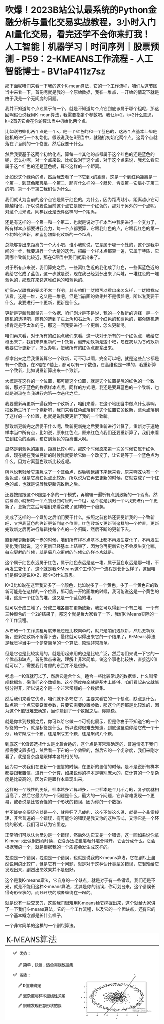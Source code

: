 # 吹爆！2023B站公认最系统的Python金融分析与量化交易实战教程，3小时入门AI量化交易，看完还学不会你来打我！人工智能｜机器学习｜时间序列｜股票预测 - P59：2-KMEANS工作流程 - 人工智能博士 - BV1aP411z7sz

那下面呢咱们来看一下我的这个K-mean算法，它的一个工作流程，咱们从这节图当中来看一下，首先呢就是我的一个原始数据，我有一堆点，一开始的情况下就是由于我是一个无间度的问题。

我并不知道每个点它属于每一个，就是不知道每个点它到底该属于哪个粗呢，那这回啊假设说我用K-mean算法，我需要指定个参数吧，我让k=2，k=2什么意思，k=2首先它会在你的算法当中初始化两个点。

比如说初始化两个点是一个x，是一个红色的和一个蓝色的，这两个点基本上都是随机的进行一个初始化，假设说我在B图当中，就随机初始化两个点，这两个点就落在了当前的一个位置，然后我要干什么。

然后我要基于这两个初始化点，算每一个其他的点都属于这个红色的还是蓝色的呢，怎么办呢，对一个点来说，比如说对于这个点，对于这个点来说，我怎么看它属于这个红色的还是蓝色呢，算它这样的一个距离。

比如说这个绿色的点，然后我去看了一下它到x的距离，这是一个到红色距离是一个第一，到蓝色距离是一个第二，那有什么样的一个趋势，肯定第一它是小于第二的吧，第一小于第二我们认为什么。

我们就认为当前的这个点它是属于红色的，为什么，因为距离越小，距离越小它可能越相似，所以说我说当前这个点它是属于一个红色的，那对于另外的一个点呢，对这个点来说，同样我还是去算这样的一个距离。

还是有这样的一个第一和一个第二，也就是说对于样本当中我要进行一个变力了，所有样本点都要进行变力，每一个点都要算，它跟我红色的点，它跟我红色的第一个初始化致新，和蓝色初始化致新的一个距离。

总能够算出来距离的一个大小吧，谁小我就说，它是属于哪一个处的，这个是我中间的一步，我要进行一个大量的迭代，把每一个样本点都算一遍，它属于特质，它离哪个致新比较近，那在C图当中我们就算出来了。

对于所有点来说，我们算完之后，一些离红色近的我化成了红色，一些离蓝色近的我给它化成了蓝色，这一步就是说，现在我已经划分出来了两堆，一堆红色的一堆蓝色的，那现在来说这堆红色的和蓝色的。

好像来说跟我的要求不太一样吧，其实咱们一眨眼可以看出来怎么样，一眨眼我应该看，这是一堆，这又是一堆吧，但是当前画的效果并不是很好吧，所以说我要干什么，我要进行一个更新，更新是什么。

更新是更新我衡量的一个依据，咱们刚才是不是说，我的一个致新的选择，是一个随机的选择吧，随机的选到了左上角和右上角，这个红色的和蓝色的，那你随机选择肯定是不太准的吧，那这一回我要进行一个更新，怎么更新呢。

咱们再来看，对于所有的红色点我们来看，这一块对于所有的一个红色点，我给它框出来了，我们来算重新的一个致新，最开始致新是这个吧，现在我认为它的致新我要进行更新了，怎么办呢，把我所有的红色点都拿出来。

都拿出来之后我重新算它一个致新，可不可以啊，完全可以吧，就是这些点它都是有一个数值，在X轴在Y轴上，都可以有一个数值，在高维也是一样的，我重新算一个致新，比如说重新算出来一个致新。

大概是在这样的一个位置，那可能这个位置，就是这个位置是我的红色的一个致新，那对于蓝色的数据样本点呢，同样的方式吧，我还是要算蓝色的一个致新，也就是说现在当我进行完第一次迭代之后。

我要重新再更新一遍我的一个致新了，咱们来看，在这个地图当中做点什么事啊，把致新进行了一个更新吧，我们来看红色点落到了这个位置它的致新，蓝色点落到了这样的一个位置，也就是说我要更新了我的一个致新。

那致新更新完之后要干什么呢，致新更新完之后要重新进行计算了，重新对于遍地样本当中所有点，比如说，原来红色点，原来红色点我们还要重新算了，我们来看它到红色的距离，和它到蓝色的距离谁大啊。

显然是到蓝色的距离，距离比较小吧，那这个时候原来第一次的时候它属于红色点，现在呢在我做更新的时候我就要给它做一个改变了，让它是等于一个蓝色点为什么，因为它离蓝色致新比较近呢。

所以说我就给它更新成了一个蓝色点，然后呢我接下来我来看，原来啊这块有一个蓝色点，但是它离红色点比较近，所以说为它再去更新的时候，它就变成了一个红色的点，也就是说当我更新完致新之后。

还要按照跟这个B图差不多的一个模式，再编辑一遍所有点到致新的一个距离，然后看谁小就把每一个点划分到对应的一个粗，这个就是我的一个D我要进行一个更新了，更新完之后啊咱们来看变成了这样的一个趋势。

变成了这样的一个趋势之后咱们要干什么，按照之前套路还要更新我的一个致新吧，又把我蓝色的致新更新到这个位置，红色致新又更新到这样的一个位置，更新完致新之后再进行编辑找每个点的一个归属，然后不断的更新下去。

直到我更新到某一步的时候，咱们所有样本点基本上都不再发生变化了，不再发生变化我们就说，这个更新已经基本上结束了，因为你再更新它也不会发生变化嘛，每次更新的时候，就是后几次更新的时候它的样本点就是。

这个属于红色永远属于红色，属于红色永远是这一堆，属于蓝色永远是那一堆，不再发生变化了，这个就是我K-Means这个工作的一个流程是长什么样子，这里咱们是假设是说K=2，那K=3什么意思。

K=3比如说在这里我又多了一个颜色，比如说多了一个黄色，多了一个黄色它的致新可能是在这样的一个位置，那可能一开始画堆的时候，我可能说这是一个黄色的堆，这是一个红色的堆，这又是一个蓝色的堆。

就可以分成三堆了，分成三堆各自在更新致新，我就可以得到一个有三堆，一个有三种颜色的一个2的结果了，那这个就是给大家看了一下，我们K-Means实际的一个工作流程。

从它的一个工作流程角度来说还是比较简单的，就只是咱们选致新，然后更新致新，更新完致新不断得下去，最终就可以得出来它的一个结果了，K-Means算法是我觉得当中一个非常简单的一个算法，原理非常简单。

但是它也是比较实用的，就是用起来用的也是比较广泛，然后咱们来说一下它的一个优点和缺点，首先优点来说，理解上非常简单，做这个事也比较快，直接选K值就可以了，需要我们考虑的东西并不是很多。

考虑一个K值就可以了，然后它适合什么，适合一些比较常规的数据集，什么叫常规数据集，像我们这个数据集，这个两度完全就是基本上能够，咱们看起来它就能够分得开，所以说这个是一个非常常规的一个数据集。

然后我们来看它优点，咱们就不多夸它了，主要来看它的一个缺点，缺点是什么，缺点第一个点它要设置参数，只要它需要设置参数，那这个问题都是比较难的，因为这个K值很难去确定，当你拿到了一个数据之后，你能稳。

就是你拿到数据之后，你可以给它做一个可视化展示，但是你由于不知道它的一个标签的一个，就是标签是什么，所以说你很难去知道，到底这里边你给它做一个十分，给它聚成十个簇，还是聚成五个簇，还是聚成八个簇。

到底这个K值该选择什么是比较合适的，这个点是非常难确定的，普遍情况下我们都需要设置多组，然后看一下它的一个效果的，然后它的一个复杂度，我们来刚才看了，就是复杂度是跟样本各处相关的。

因为每一次我们在更新一个置信的时候，在更新的置信的时候，是不是说所有样本都要跟我置信，进行一个计算，如果说你的样本是特别庞大的，它计算的一个复杂度是比较高的，因为它是跟样本呈现出来。

这样的一个线性的关系，样本越多计算越多，一旦样本是个几千万的，复杂度就相当高了，然后它最大的一个问题是什么，最大的一个问题，它非常难发现一个更易，或者说是比较奇怪的一个形状的错误，因为你的一个数据。

并不能完全保证它就是一个，就是归了八成的，这个不能这么说，就是一个非常规矩，非常普遍的一个错误，有可能你的错误是我又涂的这种形式，又涂它是一个环绕的形式，我们可以认为它里边。

正常咱们可以认为里边是一个错误，然后外边它又是一个错误，这一回如果说你拿K-means去做剧烈的时候，它没办法把里层和外层分得开，它会分成什么，它会根据我的一个，就是根据我的一个质迹会发生成这样的。

左边是一个错误，右边是一个错误，也就是说我的K-means算法，它在剧烈上虽然说用的比较广，但是它有一个问题，就是对于这种认计类型的错误，它很难给它发现出来，剧烈出来效果并不是很好。

这个是我K-means算法，它自身的一个缺点，就是对于有一些错误，我们还是不光，就是不能用这种K-means算法，尤其是你的错误，你可划出来，这个错误长得奇形怪状的，而且环绕的或者缠绕在一起的。

就是说有一些交叉的，这些我们很难用K-means给它挖掘出来，这个就给大家讲了一下我们K-means算法，它的一个工作流程，以及它的一个优缺点，还有它的一个基本概念都是长什么样子。

一个非常简单的这样的一个剧烈算法。

![](img/d94d23dcb81e0b4a39e229da0b921e4e_1.png)